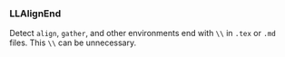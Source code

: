 <!-- markdownlint-disable MD041 -->
<!-- detect `align` environment ends with `\\` -->

### LLAlignEnd

Detect `align`, `gather`, and other environments end with `\\` in `.tex` or `.md` files.
This `\\` can be unnecessary.
